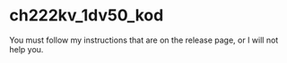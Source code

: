 # ch222kv_1dv50_kod
You must follow my instructions that are on the release page, or I will not help you.
